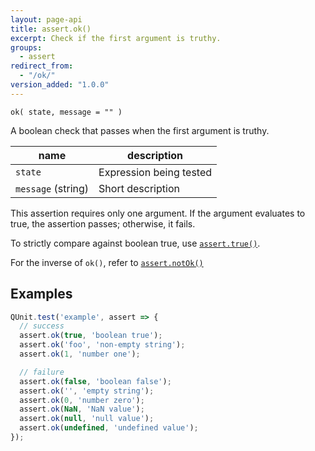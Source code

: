 ```yaml
---
layout: page-api
title: assert.ok()
excerpt: Check if the first argument is truthy.
groups:
  - assert
redirect_from:
  - "/ok/"
version_added: "1.0.0"
---
```


`ok( state, message = "" )`

A boolean check that passes when the first argument is truthy.

| name | description |
|------|-------------|
| `state` | Expression being tested |
| `message` (string) | Short description |

This assertion requires only one argument. If the argument evaluates to true, the assertion passes; otherwise, it fails.

To strictly compare against boolean true, use [`assert.true()`](./true.md).

For the inverse of `ok()`, refer to [`assert.notOk()`](./notOk.md)

## Examples

```js
QUnit.test('example', assert => {
  // success
  assert.ok(true, 'boolean true');
  assert.ok('foo', 'non-empty string');
  assert.ok(1, 'number one');

  // failure
  assert.ok(false, 'boolean false');
  assert.ok('', 'empty string');
  assert.ok(0, 'number zero');
  assert.ok(NaN, 'NaN value');
  assert.ok(null, 'null value');
  assert.ok(undefined, 'undefined value');
});
```
